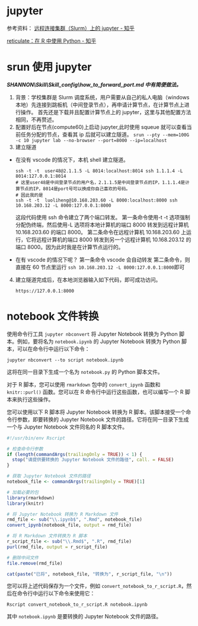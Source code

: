 # jupyter

参考资料：
[远程连接集群（Slurm）上的 jupyter - 知乎](https://zhuanlan.zhihu.com/p/451185184)

[reticulate：在 R 中使用 Python - 知乎](https://zhuanlan.zhihu.com/p/164507492)

# srun 使用 jupyter

**_SHANNON\Skill\Skill_config\how_to_forward_port.md 中有简便做法。_**

1. 背景：学校集群是 Slurm 调度系统，用户需要从自己的私人电脑（windows 本地）先连接到跳板机（中间登录节点），再申请计算节点，在计算节点上进行操作。
   首先还是下载并且配置计算节点上的 jupyter，这里与其他配置方法相同，不再赘述。
2. 配置好后在节点(compute60)上启动 jupyter,此时使用 squeue 就可以查看当前任务分配的节点，查看其 ip 后就可以建立隧道。
   `srun --pty --mem=100G -c 10 jupyter lab --no-browser --port=8000 --ip=localhost`
3. 建立隧道

- 在没有 vscode 的情况下，本机 shell 建立隧道。

  ```
  ssh -t -t  user48@2.1.1.5 -L 8014:localhost:8014 ssh 1.1.1.4 -L 8014:127.0.0.1:8014
  # 这里user48是中间登录节点的用户名，2.1.1.5是中间登录节点的IP，1.1.1.4是计算节点的IP，8014是port号可以换成你自己喜欢的号码。
  # 因此我的是
  ssh -t -t  luoliheng@10.168.203.60 -L 8000:localhost:8000 ssh 10.168.203.12 -L 8000:127.0.0.1:8000
  ```

  这段代码使用 ssh 命令建立了两个端口转发。
  第一条命令使用-t -t 选项强制分配伪终端，然后使用-L 选项将本地计算机的端口 8000 转发到远程计算机 10.168.203.60 的端口 8000。
  第二条命令在远程计算机 10.168.203.60 上运行，它将远程计算机的端口 8000 转发到另一个远程计算机 10.168.203.12 的端口 8000。因为此时我是在计算节点运行的。

- 在有 vscode 的情况下呢？
  第一条命令 vscode 会自动转发
  第二条命令，则直接在 60 节点里运行 `ssh 10.168.203.12 -L 8000:127.0.0.1:8000`即可

4. 建立隧道完成后，在本地浏览器输入如下代码，即可成功访问。

   ```
   https://127.0.0.1:8000
   ```

# notebook 文件转换

使用命令行工具 `jupyter nbconvert` 将 Jupyter Notebook 转换为 Python 脚本。例如，要将名为 `notebook.ipynb` 的 Jupyter Notebook 转换为 Python 脚本，可以在命令行中运行以下命令：

```
jupyter nbconvert --to script notebook.ipynb
```

这将在同一目录下生成一个名为 `notebook.py` 的 Python 脚本文件。

对于 R 脚本，您可以使用 `rmarkdown` 包中的 `convert_ipynb` 函数和 `knitr::purl()` 函数。您可以在 R 命令行中运行这些函数，也可以编写一个 R 脚本来执行这些操作。

您可以使用以下 R 脚本将 Jupyter Notebook 转换为 R 脚本。该脚本接受一个命令行参数，即要转换的 Jupyter Notebook 文件的路径。它将在同一目录下生成一个与 Jupyter Notebook 文件同名的 R 脚本文件。

```r
#!/usr/bin/env Rscript

# 检查命令行参数
if (length(commandArgs(trailingOnly = TRUE)) < 1) {
  stop("请提供要转换的 Jupyter Notebook 文件的路径", call. = FALSE)
}

# 获取 Jupyter Notebook 文件的路径
notebook_file <- commandArgs(trailingOnly = TRUE)[1]

# 加载必要的包
library(rmarkdown)
library(knitr)

# 将 Jupyter Notebook 转换为 R Markdown 文件
rmd_file <- sub("\\.ipynb$", ".Rmd", notebook_file)
convert_ipynb(notebook_file, output = rmd_file)

# 将 R Markdown 文件转换为 R 脚本
r_script_file <- sub("\\.Rmd$", ".R", rmd_file)
purl(rmd_file, output = r_script_file)

# 删除中间文件
file.remove(rmd_file)

cat(paste("已将", notebook_file, "转换为", r_script_file, "\n"))
```

您可以将上述代码保存为一个文件，例如 `convert_notebook_to_r_script.R`，然后在命令行中运行以下命令来使用它：

```
Rscript convert_notebook_to_r_script.R notebook.ipynb
```

其中 `notebook.ipynb` 是要转换的 Jupyter Notebook 文件的路径。
